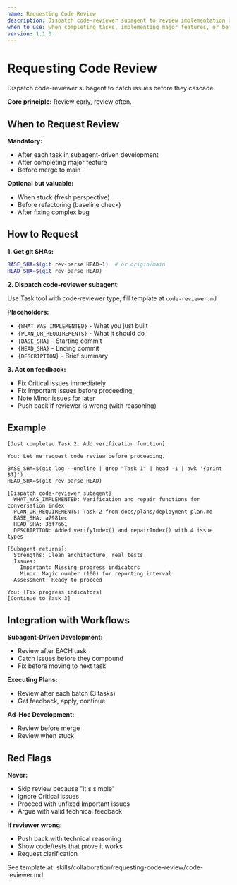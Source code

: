 ```yaml
---
name: Requesting Code Review
description: Dispatch code-reviewer subagent to review implementation against plan or requirements before proceeding
when_to_use: when completing tasks, implementing major features, or before merging, to verify work meets requirements
version: 1.1.0
---
```


# Requesting Code Review

Dispatch code-reviewer subagent to catch issues before they cascade.

**Core principle:** Review early, review often.

## When to Request Review

**Mandatory:**

- After each task in subagent-driven development
- After completing major feature
- Before merge to main

**Optional but valuable:**

- When stuck (fresh perspective)
- Before refactoring (baseline check)
- After fixing complex bug

## How to Request

**1. Get git SHAs:**

```bash
BASE_SHA=$(git rev-parse HEAD~1)  # or origin/main
HEAD_SHA=$(git rev-parse HEAD)
```

**2. Dispatch code-reviewer subagent:**

Use Task tool with code-reviewer type, fill template at `code-reviewer.md`

**Placeholders:**

- `{WHAT_WAS_IMPLEMENTED}` - What you just built
- `{PLAN_OR_REQUIREMENTS}` - What it should do
- `{BASE_SHA}` - Starting commit
- `{HEAD_SHA}` - Ending commit
- `{DESCRIPTION}` - Brief summary

**3. Act on feedback:**

- Fix Critical issues immediately
- Fix Important issues before proceeding
- Note Minor issues for later
- Push back if reviewer is wrong (with reasoning)

## Example

```
[Just completed Task 2: Add verification function]

You: Let me request code review before proceeding.

BASE_SHA=$(git log --oneline | grep "Task 1" | head -1 | awk '{print $1}')
HEAD_SHA=$(git rev-parse HEAD)

[Dispatch code-reviewer subagent]
  WHAT_WAS_IMPLEMENTED: Verification and repair functions for conversation index
  PLAN_OR_REQUIREMENTS: Task 2 from docs/plans/deployment-plan.md
  BASE_SHA: a7981ec
  HEAD_SHA: 3df7661
  DESCRIPTION: Added verifyIndex() and repairIndex() with 4 issue types

[Subagent returns]:
  Strengths: Clean architecture, real tests
  Issues:
    Important: Missing progress indicators
    Minor: Magic number (100) for reporting interval
  Assessment: Ready to proceed

You: [Fix progress indicators]
[Continue to Task 3]
```

## Integration with Workflows

**Subagent-Driven Development:**

- Review after EACH task
- Catch issues before they compound
- Fix before moving to next task

**Executing Plans:**

- Review after each batch (3 tasks)
- Get feedback, apply, continue

**Ad-Hoc Development:**

- Review before merge
- Review when stuck

## Red Flags

**Never:**

- Skip review because "it's simple"
- Ignore Critical issues
- Proceed with unfixed Important issues
- Argue with valid technical feedback

**If reviewer wrong:**

- Push back with technical reasoning
- Show code/tests that prove it works
- Request clarification

See template at: skills/collaboration/requesting-code-review/code-reviewer.md
